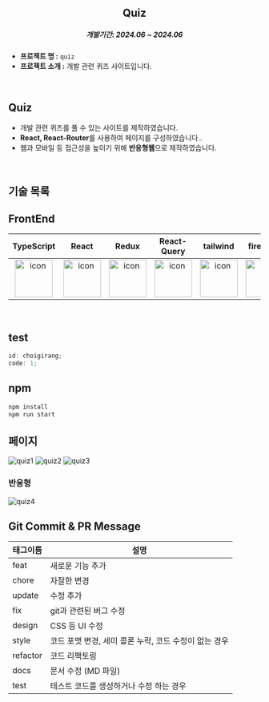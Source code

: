 ## <h2 align="center">Quiz</h2>

<h5 align="center">개발기간: 2024.06 ~ 2024.06</h5>

- **프로젝트 명 :** `quiz`
- **프로젝트 소개 :** 개발 관련 퀴즈 사이트입니다.

<br>

## Quiz

- 개발 관련 퀴즈를 풀 수 있는 사이트를 제작하였습니다.
- **React, React-Router**를 사용하여 페이지를 구성하였습니다..
- 웹과 모바일 등 접근성을 높이기 위해 **반응형웹**으로 제작하였습니다.

<br>

## 기술 목록

## FrontEnd

|                                                                                    TypeScript                                                                                     |                                                                                 React                                                                                 |                                                                                 Redux                                                                                 |                                                                                React-Query                                                                                 |                                                                                  tailwind                                                                                   |                                                                                 firebase                                                                                 |
| :-------------------------------------------------------------------------------------------------------------------------------------------------------------------------------: | :-------------------------------------------------------------------------------------------------------------------------------------------------------------------: | :-------------------------------------------------------------------------------------------------------------------------------------------------------------------: | :------------------------------------------------------------------------------------------------------------------------------------------------------------------------: | :-------------------------------------------------------------------------------------------------------------------------------------------------------------------------: | :----------------------------------------------------------------------------------------------------------------------------------------------------------------------: |
| <div style="display: flex; align-items: flex-start; justify-content: center;"><img src="https://cdn.simpleicons.org/typescript/3178C6" alt="icon" width="75" height="75" /></div> | <div style="display: flex; align-items: flex-start; justify-content: center;"><img src="https://cdn.simpleicons.org/react" alt="icon" width="75" height="75" /></div> | <div style="display: flex; align-items: flex-start; justify-content: center;"><img src="https://cdn.simpleicons.org/redux" alt="icon" width="75" height="75" /></div> | <div style="display: flex; align-items: flex-start; justify-content: center;"><img src="https://cdn.simpleicons.org/reactquery" alt="icon" width="75" height="75" /></div> | <div style="display: flex; align-items: flex-start; justify-content: center;"><img src="https://cdn.simpleicons.org/tailwindcss" alt="icon" width="75" height="75" /></div> | <div style="display: flex; align-items: flex-start; justify-content: center;"><img src="https://cdn.simpleicons.org/firebase" alt="icon" width="75" height="75" /></div> |

<br />

## test

```js
id: choigirang;
code: 1;
```

## npm

```js
npm install
npm run start
```

## 페이지

![quiz1](https://github.com/choigirang/quiz/assets/118104644/95a5cb09-f995-4703-b64d-4d80224e4d16)
![quiz2](https://github.com/choigirang/quiz/assets/118104644/aff69d47-b8f0-4bca-b0b7-9c84afaef8bb)
![quiz3](https://github.com/choigirang/quiz/assets/118104644/0261589c-8301-4680-9cf3-ea74a012c59b)

### 반응형

![quiz4](https://github.com/choigirang/quiz/assets/118104644/6dd2c7dc-e517-49d9-9321-5d4c352043ba)

## Git Commit & PR Message

| 태그이름 | 설명                                                  |
| -------- | ----------------------------------------------------- |
| feat     | 새로운 기능 추가                                      |
| chore    | 자잘한 변경                                           |
| update   | 수정 추가                                             |
| fix      | git과 관련된 버그 수정                                |
| design   | CSS 등 UI 수정                                        |
| style    | 코드 포맷 변경, 세미 콜론 누락, 코드 수정이 없는 경우 |
| refactor | 코드 리팩토링                                         |
| docs     | 문서 수정 (MD 파일)                                   |
| test     | 테스트 코드를 생성하거나 수정 하는 경우               |
